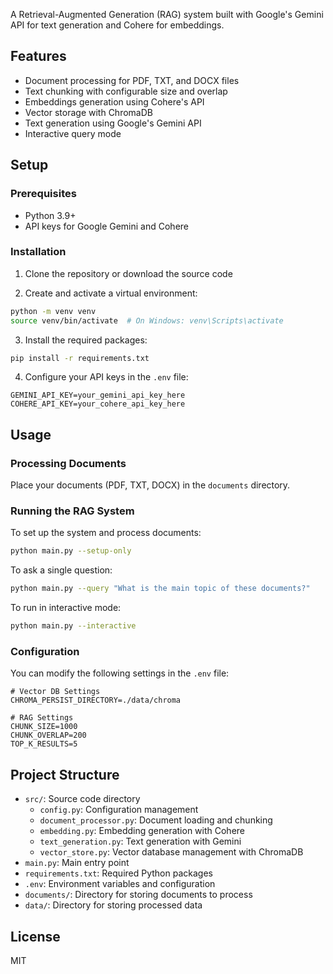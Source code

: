 A Retrieval-Augmented Generation (RAG) system built with Google's Gemini API for text generation and Cohere for embeddings.

## Features

- Document processing for PDF, TXT, and DOCX files
- Text chunking with configurable size and overlap
- Embeddings generation using Cohere's API
- Vector storage with ChromaDB
- Text generation using Google's Gemini API
- Interactive query mode

## Setup

### Prerequisites

- Python 3.9+
- API keys for Google Gemini and Cohere

### Installation

1. Clone the repository or download the source code

2. Create and activate a virtual environment:

```bash
python -m venv venv
source venv/bin/activate  # On Windows: venv\Scripts\activate
```

3. Install the required packages:

```bash
pip install -r requirements.txt
```

4. Configure your API keys in the `.env` file:

```
GEMINI_API_KEY=your_gemini_api_key_here
COHERE_API_KEY=your_cohere_api_key_here
```

## Usage

### Processing Documents

Place your documents (PDF, TXT, DOCX) in the `documents` directory.

### Running the RAG System

To set up the system and process documents:

```bash
python main.py --setup-only
```

To ask a single question:

```bash
python main.py --query "What is the main topic of these documents?"
```

To run in interactive mode:

```bash
python main.py --interactive
```

### Configuration

You can modify the following settings in the `.env` file:

```
# Vector DB Settings
CHROMA_PERSIST_DIRECTORY=./data/chroma

# RAG Settings
CHUNK_SIZE=1000
CHUNK_OVERLAP=200
TOP_K_RESULTS=5
```

## Project Structure

- `src/`: Source code directory
  - `config.py`: Configuration management
  - `document_processor.py`: Document loading and chunking
  - `embedding.py`: Embedding generation with Cohere
  - `text_generation.py`: Text generation with Gemini
  - `vector_store.py`: Vector database management with ChromaDB
- `main.py`: Main entry point
- `requirements.txt`: Required Python packages
- `.env`: Environment variables and configuration
- `documents/`: Directory for storing documents to process
- `data/`: Directory for storing processed data

## License

MIT